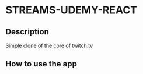 # STREAMS-UDEMY-REACT

## Description

Simple clone of the core of twitch.tv

## How to use the app
